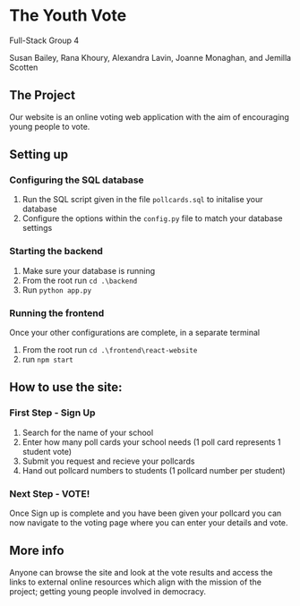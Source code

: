 # The Youth Vote
Full-Stack Group 4

Susan Bailey, Rana Khoury, Alexandra Lavin, Joanne Monaghan, and Jemilla Scotten

## The Project
Our website is an online voting web application with the aim of encouraging young people to vote.

## Setting up
### Configuring the SQL database
1. Run the SQL script given in the file `pollcards.sql` to initalise your database
2. Configure the options within the `config.py` file to match your database settings

### Starting the backend
1. Make sure your database is running
2. From the root run `cd .\backend`
3. Run `python app.py`

### Running the frontend
Once your other configurations are complete, in a separate terminal
1. From the root run `cd .\frontend\react-website`
2. run `npm start`

## How to use the site:

### First Step - Sign Up
1. Search for the name of your school
2. Enter how many poll cards your school needs (1 poll card represents 1 student vote)
3. Submit you request and recieve your pollcards
4. Hand out pollcard numbers to students (1 pollcard number per student)

### Next Step - VOTE!
Once Sign up is complete and you have been given your pollcard you can now navigate to the voting page where you can enter your details and vote.

## More info
Anyone can browse the site and look at the vote results and access the links to external online resources which align with the mission of the project; getting young people involved in democracy.